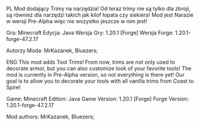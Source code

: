 PL
Mod dodający Trimy na narzędzia! Od teraz trimy nie są tylko dla zbroji, są również dla narzędzi takich jak kilof łopata czy siekiera! Mod jest Narazie w wersji Pre-Alpha więc nie wszystko jeszcze w nim jest!

Gra: Minecraft Edycja: Java Wersja Gry: 1.20.1 [Forge] Wersja Forge: 1.20.1-forge-47.2.17

Autorzy Moda: MrKazanek, Bluezers;

ENG
This mod adds Tool Trims! From now, trims are not only used to decorate armor, but you can also customize look of your favorite tools! The mod is currently in Pre-Alpha version, so not everything is there yet! Our goal is to allow you to decorate your tools with all vanilla trims from Coast to Spire!

Game: Minecraft Edition: Java Game Version: 1.20.1 [Forge] Forge Version: 1.20.1-forge-47.2.17

Mod authors: MrKazanek, Bluezers;
